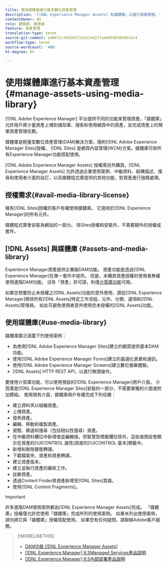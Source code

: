 ```yaml
---
title: 使用媒體庫進行基本數位資產管理
description: '[!DNL Experience Manager Assets] 和媒體庫，以進行資產管理。'
contentOwner: AG
role: 建築師、領導者
feature: 資產管理
translation-type: tm+mt
source-git-commit: ad0672c345262712e51e821fa4e050b505063ac4
workflow-type: tm+mt
source-wordcount: '486'
ht-degree: 0%

---
```



<!--

Define Media Lib
Define req for it
Define use cases
Define what is not included

-->

# 使用媒體庫進行基本資產管理{#manage-assets-using-media-library}

[!DNL Adobe Experience Manager] 平台提供不同的功能來管理資產。「媒體庫」允許用戶將少量資產上傳到儲存庫、搜索和使用網頁中的資產，並完成資產上的簡單資產管理任務。

媒體庫是輕量型數位資產管理(DAM)解決方案，隨附[!DNL Adobe Experience Manager Sites]授權。 [!DNL Sites] 是網頁內容管理(WCM)方案。媒體庫可與所有Experience Manager功能搭配使用。

[!DNL Adobe Experience Manager Assets] 授權需另外購買。[!DNL Experience Manager Assets] 允許透過企業使用案例、中繼資料、結構描述、搜尋和使用者介面的自訂，以及媒體程式庫提供的其他功能，對資產進行強穩處理。

## 授權需求{#avail-media-library-license}

擁有[!DNL Sites]授權的客戶有權使用媒體庫。 它適用於[!DNL Experience Manager]的所有元件。

媒體程式庫會安裝為網站的一部分。 除Sites授權和安裝外，不需要額外的授權或套件。

## [!DNL Assets] 與媒體庫  {#assets-and-media-library}

Experience Manager資產提供企業級DAM功能。 資產功能是透過[!DNL Experience Manager]在單一套件中提供。 但是，未購買資產授權的使用者無權使用進階DAM功能。 沒有「資產」許可證，則僅[介質庫功能](#use-media-library)可用。

如果您想要防止未授權之[!DNL Assets]功能的意外使用，請從[!DNL Experience Manager]移除所有[!DNL Assets]特定工作流程、元件、分類、選項和[!DNL Assets]管理員。 如此可避免使用者意外使用您未授權的[!DNL Assets]功能。

## 使用媒體庫{#use-media-library}

媒體庫廣泛涵蓋下列使用案例：

* 為使用[!DNL Adobe Experience Manager Sites]建立的網頁提供基本DAM功能。
* 使用[!DNL Adobe Experience Manager Forms]建立的最適化表單和通訊。
* 使用[!DNL Adobe Experience Manager Screens]建立數位螢幕體驗。
* [!DNL Assets] HTTP REST API，以進行無頭操作。

<!-- TBD: Remove this after confirmation. May need to merge this list with the list provided by PMs.

* Basic metadata properties
* Tag management
* Version control
* Static renditions
* Projects, tasks, workflow authoring
* Activity stream (timeline)
* Query Builder (API)
* Marketing Cloud integration
* User interface customization and extension
* Comments and annotation
-->

要使用介質庫功能，可以使用預設的[!DNL Experience Manager]用戶介面。 介質庫是[!DNL Experience Manager Sites]安裝的一部分，不需要單獨的介面或附加模組。 使用現有介面，媒體庫用戶有權完成下列任務：

* 建立資料夾以組織資產。
* 上傳資產。
* 發佈資產。
* 編輯、移動和複製資產。
* 瀏覽、篩選和搜尋（包括相似性搜尋）資產。
* 在中繼資料欄位中新增值並編輯值，但智慧型標籤欄位除外，這些值預設會顯示在資產的[!UICONTROL 屬性]頁面的[!UICONTROL 基本]標籤中。
* 新增和刪除靜態轉譯。
* 下載檔案夾、資產和資產轉譯。
* 建立資產版本。
* 建立並執行資產的審核工作。
* 註解資產。
* 透過Content Finder將資產新增至[!DNL Sites]頁面。
* 使用[!DNL Content Fragments]。

<!-- TBD: Define exactly which basic Assets workflow are available for use with Media Library?
-->

>[!IMPORTANT]
>
>許多進階DAM使用案例都由[!DNL Experience Manager Assets]完成。 「媒體庫」授權僅允許您使用「媒體庫」完成所列的使用案例。 如果未列出使用案例，請勿將它與「媒體庫」授權搭配使用。 如果您有任何疑問，請聯絡Adobe客戶服務。

<!-- TBD: Add a CTA - how to contact Adobe for queries. -->

>[!MORELIKETHIS]
>
>* [DAM功能 [!DNL Experience Manager Assets]](https://experienceleague.adobe.com/docs/experience-manager-65/assets/home.html)
>* [[!DNL Experience Manager] 6.5Managed Services產品說明](https://helpx.adobe.com/legal/product-descriptions/adobe-experience-manager-managed-services.html)
>* [[!DNL Experience Manager] 6.5內部部署產品說明](https://helpx.adobe.com/legal/product-descriptions/adobe-experience-manager-on-premise.html)

